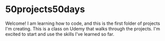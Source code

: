 # 50projects50days

Welcome! I am learning how to code, and this is the first folder of projects I'm creating. This is a class on Udemy that walks through the projects. I'm excited to start and use the skills I've learned so far.

